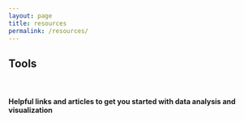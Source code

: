 ```yaml
---
layout: page
title: resources
permalink: /resources/
---
```


## Tools 
<br>

#### Helpful links and articles to get you started with data analysis and visualization   
